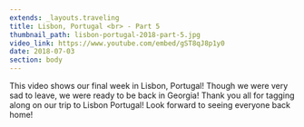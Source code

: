 ```yaml
---
extends: _layouts.traveling
title: Lisbon, Portugal <br> - Part 5
thumbnail_path: lisbon-portugal-2018-part-5.jpg
video_link: https://www.youtube.com/embed/gST8qJ8p1y0
date: 2018-07-03
section: body
---
```

<p>
  This video shows our final week in Lisbon, Portugal! Though we were very sad to leave, we were ready to be back in Georgia! Thank you all for tagging along on our trip to Lisbon Portugal! Look forward to seeing everyone back home!
</p>